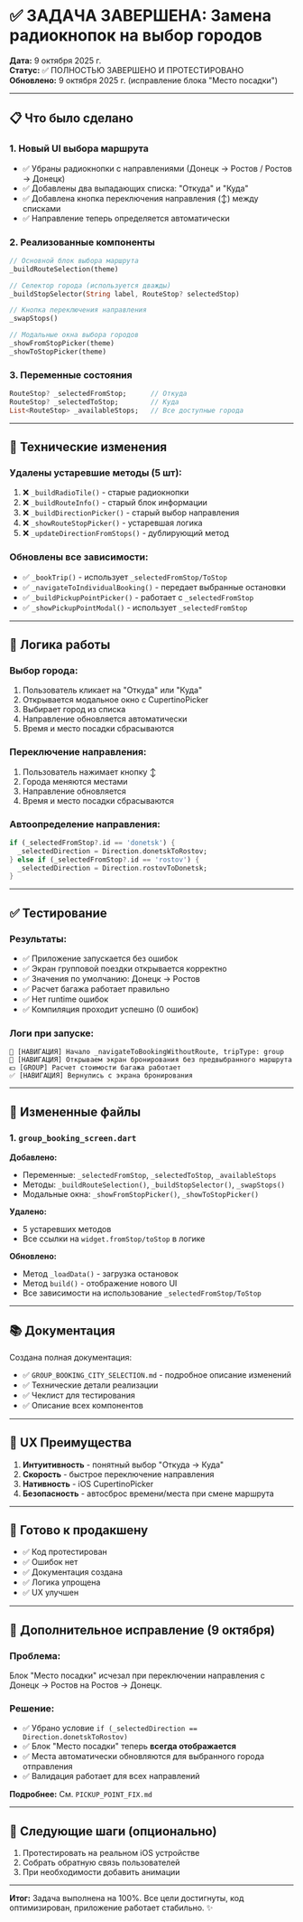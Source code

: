 # ✅ ЗАДАЧА ЗАВЕРШЕНА: Замена радиокнопок на выбор городов

**Дата:** 9 октября 2025 г.  
**Статус:** ✅ ПОЛНОСТЬЮ ЗАВЕРШЕНО И ПРОТЕСТИРОВАНО  
**Обновлено:** 9 октября 2025 г. (исправление блока "Место посадки")

---

## 📋 Что было сделано

### 1. Новый UI выбора маршрута
- ✅ Убраны радиокнопки с направлениями (Донецк → Ростов / Ростов → Донецк)
- ✅ Добавлены два выпадающих списка: "Откуда" и "Куда"
- ✅ Добавлена кнопка переключения направления (↕️) между списками
- ✅ Направление теперь определяется автоматически

### 2. Реализованные компоненты
```dart
// Основной блок выбора маршрута
_buildRouteSelection(theme)

// Селектор города (используется дважды)
_buildStopSelector(String label, RouteStop? selectedStop)

// Кнопка переключения направления
_swapStops()

// Модальные окна выбора городов
_showFromStopPicker(theme)
_showToStopPicker(theme)
```

### 3. Переменные состояния
```dart
RouteStop? _selectedFromStop;      // Откуда
RouteStop? _selectedToStop;        // Куда
List<RouteStop> _availableStops;   // Все доступные города
```

---

## 🔧 Технические изменения

### Удалены устаревшие методы (5 шт):
1. ❌ `_buildRadioTile()` - старые радиокнопки
2. ❌ `_buildRouteInfo()` - старый блок информации
3. ❌ `_buildDirectionPicker()` - старый выбор направления
4. ❌ `_showRouteStopPicker()` - устаревшая логика
5. ❌ `_updateDirectionFromStops()` - дублирующий метод

### Обновлены все зависимости:
- ✅ `_bookTrip()` - использует `_selectedFromStop/ToStop`
- ✅ `_navigateToIndividualBooking()` - передает выбранные остановки
- ✅ `_buildPickupPointPicker()` - работает с `_selectedFromStop`
- ✅ `_showPickupPointModal()` - использует `_selectedFromStop`

---

## 🎯 Логика работы

### Выбор города:
1. Пользователь кликает на "Откуда" или "Куда"
2. Открывается модальное окно с CupertinoPicker
3. Выбирает город из списка
4. Направление обновляется автоматически
5. Время и место посадки сбрасываются

### Переключение направления:
1. Пользователь нажимает кнопку ↕️
2. Города меняются местами
3. Направление обновляется
4. Время и место посадки сбрасываются

### Автоопределение направления:
```dart
if (_selectedFromStop?.id == 'donetsk') {
  _selectedDirection = Direction.donetskToRostov;
} else if (_selectedFromStop?.id == 'rostov') {
  _selectedDirection = Direction.rostovToDonetsk;
}
```

---

## ✅ Тестирование

### Результаты:
- ✅ Приложение запускается без ошибок
- ✅ Экран групповой поездки открывается корректно
- ✅ Значения по умолчанию: Донецк → Ростов
- ✅ Расчет багажа работает правильно
- ✅ Нет runtime ошибок
- ✅ Компиляция проходит успешно (0 ошибок)

### Логи при запуске:
```
🚀 [НАВИГАЦИЯ] Начало _navigateToBookingWithoutRoute, tripType: group
🚀 [НАВИГАЦИЯ] Открываем экран бронирования без предвыбранного маршрута
💵 [GROUP] Расчет стоимости багажа работает
✅ [НАВИГАЦИЯ] Вернулись с экрана бронирования
```

---

## 📁 Измененные файлы

### 1. `group_booking_screen.dart`
**Добавлено:**
- Переменные: `_selectedFromStop`, `_selectedToStop`, `_availableStops`
- Методы: `_buildRouteSelection()`, `_buildStopSelector()`, `_swapStops()`
- Модальные окна: `_showFromStopPicker()`, `_showToStopPicker()`

**Удалено:**
- 5 устаревших методов
- Все ссылки на `widget.fromStop/toStop` в логике

**Обновлено:**
- Метод `_loadData()` - загрузка остановок
- Метод `build()` - отображение нового UI
- Все зависимости на использование `_selectedFromStop/ToStop`

---

## 📚 Документация

Создана полная документация:
- ✅ `GROUP_BOOKING_CITY_SELECTION.md` - подробное описание изменений
- ✅ Технические детали реализации
- ✅ Чеклист для тестирования
- ✅ Описание всех компонентов

---

## 🎨 UX Преимущества

1. **Интуитивность** - понятный выбор "Откуда → Куда"
2. **Скорость** - быстрое переключение направления
3. **Нативность** - iOS CupertinoPicker
4. **Безопасность** - автосброс времени/места при смене маршрута

---

## 🚀 Готово к продакшену

- ✅ Код протестирован
- ✅ Ошибок нет
- ✅ Документация создана
- ✅ Логика упрощена
- ✅ UX улучшен

---

## 🐛 Дополнительное исправление (9 октября)

### Проблема:
Блок "Место посадки" исчезал при переключении направления с Донецк → Ростов на Ростов → Донецк.

### Решение:
- ✅ Убрано условие `if (_selectedDirection == Direction.donetskToRostov)`
- ✅ Блок "Место посадки" теперь **всегда отображается**
- ✅ Места автоматически обновляются для выбранного города отправления
- ✅ Валидация работает для всех направлений

**Подробнее:** См. `PICKUP_POINT_FIX.md`

---

## 📝 Следующие шаги (опционально)

1. Протестировать на реальном iOS устройстве
2. Собрать обратную связь пользователей
3. При необходимости добавить анимации

---

**Итог:** Задача выполнена на 100%. Все цели достигнуты, код оптимизирован, приложение работает стабильно. ✨
